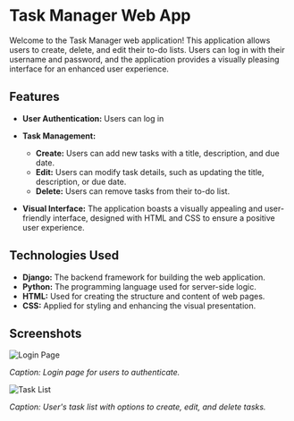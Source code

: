 # Task Manager Web App

Welcome to the Task Manager web application! This application allows users to create, delete, and edit their to-do lists. Users can log in with their username and password, and the application provides a visually pleasing interface for an enhanced user experience.

## Features

- **User Authentication:** Users can log in

- **Task Management:**
  - **Create:** Users can add new tasks with a title, description, and due date.
  - **Edit:** Users can modify task details, such as updating the title, description, or due date.
  - **Delete:** Users can remove tasks from their to-do list.

- **Visual Interface:** The application boasts a visually appealing and user-friendly interface, designed with HTML and CSS to ensure a positive user experience.

## Technologies Used

- **Django:** The backend framework for building the web application.
- **Python:** The programming language used for server-side logic.
- **HTML:** Used for creating the structure and content of web pages.
- **CSS:** Applied for styling and enhancing the visual presentation.



## Screenshots

![Login Page](https://github.com/Habiba-Mohsen/TaskifyWebApp/blob/main/log_in.png)

*Caption: Login page for users to authenticate.*

![Task List](screenshots/task_list.png)

*Caption: User's task list with options to create, edit, and delete tasks.*



